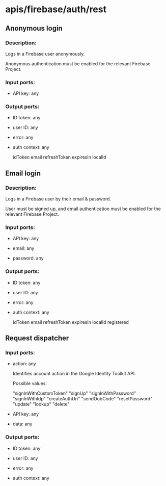 # apis/firebase/auth/rest

## Anonymous login

### Description:
Logs in a Firebase user anonymously.

Anonymous authentication must be enabled for the relevant Firebase Project.

### Input ports: 
* API key: any

### Output ports: 
* ID token: any

* user ID: any

* error: any

* auth context: any

    idToken
    email
    refreshToken
    expiresIn
    localId




## Email login

### Description:
Logs in a Firebase user by their email & password.

User must be signed up, and email authentication must be enabled for the relevant Firebase Project.

### Input ports: 
* API key: any

* email: any

* password: any

### Output ports: 
* ID token: any

* user ID: any

* error: any

* auth context: any

    idToken
    email
    refreshToken
    expiresIn
    localId
    registered




## Request dispatcher

### Input ports: 
* action: any

    Identifies account action in the Google Identity Toolkit API.
    
    Possible values:
    
    "signInWithCustomToken"
    "signUp"
    "signInWithPassword"
    "signInWithIdp"
    "createAuthUri"
    "sendOobCode"
    "resetPassword"
    "update"
    "lookup"
    "delete"


* API key: any

* data: any

### Output ports: 
* ID token: any

* user ID: any

* error: any

* auth context: any

